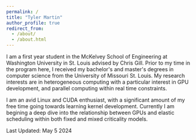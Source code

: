 ```yaml
---
permalink: /
title: "Tyler Martin"
author_profile: true
redirect_from: 
  - /about/
  - /about.html
---
```


I am a first year student in the McKelvey School of Engineering at Washington University in St. Louis advised by Chris Gill. Prior to my time in the program
here, I received my bachelor's and master's degrees in computer science from the University of Missouri St. Louis. My research interests are in heterogeneous computing with a particular interest in GPU development, and parallel computing within real time constraints.

I am an avid Linux and CUDA enthusiast, with a significant amount of my free time going towards learning kernel development. Currently I am begining a 
deep dive into the relationship between GPUs and elastic scheduling within both fixed and mixed criticality models.


Last Updated: May 5 2024